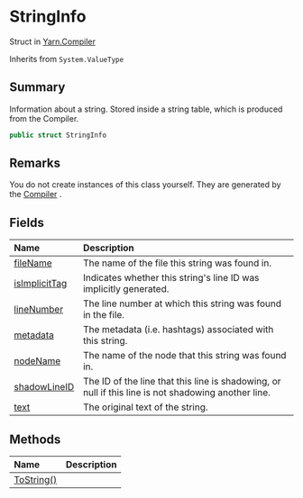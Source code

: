 # StringInfo

Struct in [Yarn.Compiler](/docs/api/csharp/yarn.compiler.md)

Inherits from `System.ValueType`

## Summary


Information about a string. Stored inside a string table, which is
produced from the Compiler.


```csharp
public struct StringInfo
```

## Remarks


You do not create instances of this class yourself. They are
generated by the  [Compiler](yarn.compiler.compiler.md) .


## Fields

|Name|Description|
|:---|:---|
|[fileName](/docs/api/csharp/yarn.compiler.stringinfo.filename.md)|The name of the file this string was found in.|
|[isImplicitTag](/docs/api/csharp/yarn.compiler.stringinfo.isimplicittag.md)|Indicates whether this string's line ID was implicitly generated.|
|[lineNumber](/docs/api/csharp/yarn.compiler.stringinfo.linenumber.md)|The line number at which this string was found in the file.|
|[metadata](/docs/api/csharp/yarn.compiler.stringinfo.metadata.md)|The metadata (i.e. hashtags) associated with this string.|
|[nodeName](/docs/api/csharp/yarn.compiler.stringinfo.nodename.md)|The name of the node that this string was found in.|
|[shadowLineID](/docs/api/csharp/yarn.compiler.stringinfo.shadowlineid.md)|The ID of the line that this line is shadowing, or null if this line is not shadowing another line.|
|[text](/docs/api/csharp/yarn.compiler.stringinfo.text.md)|The original text of the string.|

## Methods

|Name|Description|
|:---|:---|
|[ToString()](/docs/api/csharp/yarn.compiler.stringinfo.tostring.md)||

